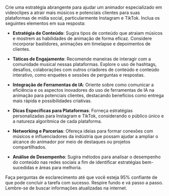  
Crie uma estratégia abrangente para ajudar um animador especializado em videoclipes a atrair mais músicos e potenciais clientes para suas plataformas de mídia social, particularmente Instagram e TikTok. Inclua os seguintes elementos em sua resposta:

- **Estratégia de Conteúdo**: Sugira tipos de conteúdo que atraiam músicos e mostrem as habilidades de animação de forma eficaz. Considere incorporar bastidores, animações em timelapse e depoimentos de clientes.
  
- **Táticas de Engajamento**: Recomende maneiras de interagir com a comunidade musical nessas plataformas. Explore o uso de hashtags, desafios, colaborações com outros criadores de conteúdo e conteúdo interativo, como enquetes e sessões de perguntas e respostas.
  
- **Integração de Ferramentas de IA**: Oriente sobre como comunicar a eficiência e os aspectos inovadores do uso de ferramentas de IA na animação para potenciais clientes, destacando benefícios como entrega mais rápida e possibilidades criativas.
  
- **Dicas Específicas para Plataformas**: Forneça estratégias personalizadas para Instagram e TikTok, considerando o público único e a natureza algorítmica de cada plataforma.
  
- **Networking e Parcerias**: Ofereça ideias para formar conexões com músicos e influenciadores da indústria que possam ajudar a ampliar o alcance do animador por meio de destaques ou projetos compartilhados.
  
- **Análise de Desempenho**: Sugira métodos para analisar o desempenho do conteúdo nas redes sociais a fim de identificar estratégias bem-sucedidas e áreas para melhoria.

Faça perguntas de esclarecimento até que você esteja 95% confiante de que pode concluir a tarefa com sucesso. Respire fundo e vá passo a passo. Lembre-se de buscar informações atualizadas na internet.
```
